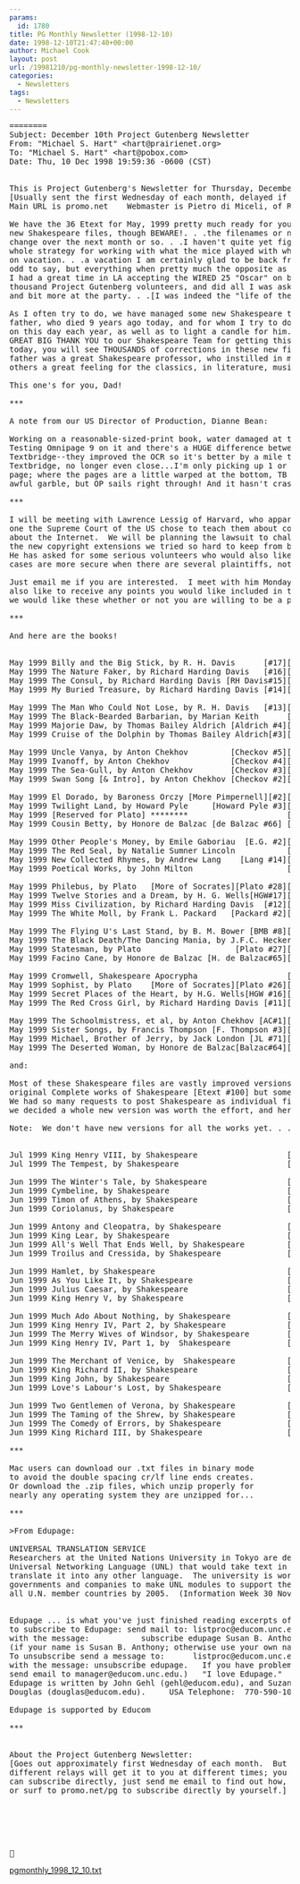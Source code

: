 ```yaml
---
params:
  id: 1780
title: PG Monthly Newsletter (1998-12-10)
date: 1998-12-10T21:47:40+00:00
author: Michael Cook
layout: post
url: /19981210/pg-monthly-newsletter-1998-12-10/
categories:
  - Newsletters
tags:
  - Newsletters
---
```

<pre>========
Subject: December 10th Project Gutenberg Newsletter
From: "Michael S. Hart" &lt;hart@prairienet.org&gt;
To: "Michael S. Hart" &lt;hart@pobox.com&gt;
Date: Thu, 10 Dec 1998 19:59:36 -0600 (CST)


This is Project Gutenberg's Newsletter for Thursday, December 19, 1998
[Usually sent the first Wednesday of each month, delayed if by relay.]
Main URL is promo.net    Webmaster is Pietro di Miceli, of Rome, Italy

We have the 36 Etext for May, 1999 pretty much ready for you, and some
new Shakespeare files, though BEWARE!. . .the filenames or numbers may
change over the next month or so. . .I haven't quite yet figured out a
whole strategy for working with what the mice played with while I went
on vacation. . .a vacation I am certainly glad to be back from.  It is
odd to say, but everything when pretty much the opposite as expected--
I had a great time in LA accepting the WIRED 25 "Oscar" on behalf of a
thousand Project Gutenberg volunteers, and did all I was asked to do &
and bit more at the party. . .[I was indeed the "life of the party."]

As I often try to do, we have managed some new Shakespeare to honor my
father, who died 9 years ago today, and for whom I try to do some work
on this day each year, as well as to light a candle for him.  I have a
GREAT BIG THANK YOU to our Shakespeare Team for getting this ready for
today, you will see THOUSANDS of corrections in these new files!!!  My
father was a great Shakespeare professor, who instilled in me and many
others a great feeling for the classics, in literature, music and art.

This one's for you, Dad!

***

A note from our US Director of Production, Dianne Bean:

Working on a reasonable-sized-print book, water damaged at the bottom:
Testing Omnipage 9 on it and there's a HUGE difference between this and
Textbridge--they improved the OCR so it's better by a mile than
Textbridge, no longer even close...I'm only picking up 1 or 2 errors on a
page; where the pages are a little warped at the bottom, TB was making an
awful garble, but OP sails right through! And it hasn't crashed yet.

***

I will be meeting with Lawrence Lessig of Harvard, who apparently is the
one the Supreme Court of the US chose to teach them about computers, and
about the Internet.  We will be planning the lawsuit to challenge all of
the new copyright extensions we tried so hard to keep from becoming law.
He has asked for some serious volunteers who would also like to sue; the
cases are more secure when there are several plaintiffs, not just one.

Just email me if you are interested.  I meet with him Monday.  We should
also like to receive any points you would like included in the suit, and
we would like these whether or not you are willing to be a plaintiff.

***

And here are the books!


May 1999 Billy and the Big Stick, by R. H. Davis      [#17][bbstkxxx.xxx]1764
May 1999 The Nature Faker, by Richard Harding Davis   [#16][ntrfkxxx.xxx]1763
May 1999 The Consul, by Richard Harding Davis [RH Davis#15][tcnslxxx.xxx]1762
May 1999 My Buried Treasure, by Richard Harding Davis [#14][mbtrsxxx.xxx]1761

May 1999 The Man Who Could Not Lose, by R. H. Davis   [#13][mwcnlxxx.xxx]1760
May 1999 The Black-Bearded Barbarian, by Marian Keith      [bbbrb09x.xxx]1759
May 1999 Majorie Daw, by Thomas Bailey Aldrich [Aldrich #4][mjdawxxx.xxx]1758
May 1999 Cruise of the Dolphin by Thomas Bailey Aldrich[#3][dlphnxxx.xxx]1757

May 1999 Uncle Vanya, by Anton Chekhov         [Checkov #5][vanyaxxx.xxx]1756
May 1999 Ivanoff, by Anton Chekhov             [Checkov #4][vanofxxx.xxx]1755
May 1999 The Sea-Gull, by Anton Chekhov        [Checkov #3][cgullxxx.xxx]1754
May 1999 Swan Song [& Intro], by Anton Chekhov [Checkov #2][swnsgxxx.xxx]1753

May 1999 El Dorado, by Baroness Orczy [More Pimpernell][#2][ldrdoxxx.xxx]1752
May 1999 Twilight Land, by Howard Pyle     [Howard Pyle #3][twlndxxx.xxx]1751
May 1999 [Reserved for Plato] ********                     [     xxx.xxx]1750
May 1999 Cousin Betty, by Honore de Balzac [de Balzac #66] [cbttyxxx.xxx]1749

May 1999 Other People's Money, by Emile Gaboriau  [E.G. #2][opmnyxxx.xxx]1748
May 1999 The Red Seal, by Natalie Sumner Lincoln           [redslxxx.xxx]1747
May 1999 New Collected Rhymes, by Andrew Lang    [Lang #14][nwclrxxx.xxx]1746
May 1999 Poetical Works, by John Milton                    [pmsjmxxx.xxx]1745

May 1999 Philebus, by Plato   [More of Socrates][Plato #28][philbxxx.xxx]1744
May 1999 Twelve Stories and a Dream, by H. G. Wells[HGW#17][12sadxxx.xxx]1743
May 1999 Miss Civilization, by Richard Harding Davis  [#12][miscvxxx.xxx]1742
May 1999 The White Moll, by Frank L. Packard   [Packard #2][wtmolxxx.xxx]1741

May 1999 The Flying U's Last Stand, by B. M. Bower [BMB #8][fuslsxxx.xxx]1740
May 1999 The Black Death/The Dancing Mania, by J.F.C. Hecker[bdadm10.txt]1739
May 1999 Statesman, by Plato                    [Plato #27][sttsmxxx.xxx]1738
May 1999 Facino Cane, by Honore de Balzac [H. de Balzac#65][fcanexxx.xxx]1737

May 1999 Cromwell, Shakespeare Apocrypha                   [1ws49xxx.xxx]1736*
May 1999 Sophist, by Plato    [More of Socrates][Plato #26][sophtxxx.xxx]1735
May 1999 Secret Places of the Heart, by H.G. Wells[HGW #16][spothxxx.xxx]1734
May 1999 The Red Cross Girl, by Richard Harding Davis [#11][rdcrgxxx.xxx]1733

May 1999 The Schoolmistress, et al, by Anton Chekhov [AC#1][tschmxxx.xxx]1732
May 1999 Sister Songs, by Francis Thompson [F. Thompson #3][ssngsxxx.xxx]1731
May 1999 Michael, Brother of Jerry, by Jack London [JL #71][mcjerxxx.xxx]1730
May 1999 The Deserted Woman, by Honore de Balzac[Balzac#64][dswmnxxx.xxx]1729

and:

Most of these Shakespeare files are vastly improved versions from our
original Complete works of Shakespeare [Etext #100] but some are new.
We had so many requests to post Shakespeare as individual files, that
we decided a whole new version was worth the effort, and here it is!!

Note:  We don't have new versions for all the works yet. . .but will.


Jul 1999 King Henry VIII, by Shakespeare                   [1ws4211x.xxx]1802
Jul 1999 The Tempest, by Shakespeare                       [1ws4111x.xxx]1801

Jun 1999 The Winter's Tale, by Shakespeare                 [1ws4011x.xxx]1800
Jun 1999 Cymbeline, by Shakespeare                         [1ws3911x.xxx]1799
Jun 1999 Timon of Athens, by Shakespeare                   [1ws3711x.xxx]1798
Jun 1999 Coriolanus, by Shakespeare                        [1ws3611x.xxx]1797

Jun 1999 Antony and Cleopatra, by Shakespeare              [1ws3511x.xxx]1796
Jun 1999 King Lear, by Shakespeare                         [1ws3311x.xxx]1794
Jun 1999 All's Well That Ends Well, by Shakespeare         [1ws3011x.xxx]1791
Jun 1999 Troilus and Cressida, by Shakespeare              [1ws2911x.xxx]1790

Jun 1999 Hamlet, by Shakespeare                            [1ws2611x.xxx]1787
Jun 1999 As You Like It, by Shakespeare                    [1ws2511x.xxx]1786
Jun 1999 Julius Caesar, by Shakespeare                     [1ws2411x.xxx]1785
Jun 1999 King Henry V, by Shakespeare                      [1ws2311x.xxx]1784

Jun 1999 Much Ado About Nothing, by Shakespeare            [1ws2211x.xxx]1783
Jun 1999 King Henry IV, Part 2, by Shakespeare             [1ws2111x.xxx]1782
Jun 1999 The Merry Wives of Windsor, by Shakespeare        [1ws2011x.xxx]1781
Jun 1999 King Henry IV, Part 1, by  Shakespeare            [1ws1911x.xxx]1780

Jun 1999 The Merchant of Venice, by  Shakespeare           [1ws1811x.xxx]1779
Jun 1999 King Richard II, by Shakespeare                   [1ws1511x.xxx]1776
Jun 1999 King John, by Shakespeare                         [1ws1411x.xxx]1775
Jun 1999 Love's Labour's Lost, by Shakespeare              [1ws1211x.xxx]1774

Jun 1999 Two Gentlemen of Verona, by Shakespeare           [1ws1111x.xxx]1773
Jun 1999 The Taming of the Shrew, by Shakespeare           [1ws1011x.xxx]1772
Jun 1999 The Comedy of Errors, by Shakespeare              [1ws0611x.xxx]1769
Jun 1999 King Richard III, by Shakespeare                  [1ws0411x.xxx]1768

***

Mac users can download our .txt files in binary mode
to avoid the double spacing cr/lf line ends creates.
Or download the .zip files, which unzip properly for
nearly any operating system they are unzipped for...

***

&gt;From Edupage:

UNIVERSAL TRANSLATION SERVICE
Researchers at the United Nations University in Tokyo are developing a
Universal Networking Language (UNL) that would take text in any language and
translate it into any other language.  The university is working with U.N.
governments and companies to make UNL modules to support the languages of
all U.N. member countries by 2005.  (Information Week 30 Nov 98)


Edupage ... is what you've just finished reading excerpts of--
to subscribe to Edupage: send mail to: listproc@educom.unc.edu
with the message:           subscribe edupage Susan B. Anthony
(if your name is Susan B. Anthony; otherwise use your own name
To unsubscribe send a message to:      listproc@educom.unc.edu
with the message: unsubscribe edupage.   If you have problems,
send email to manager@educom.unc.edu.)   "I love Edupage."  mh
Edupage is written by John Gehl (gehl@educom.edu), and Suzanne
Douglas (douglas@educom.edu).     USA Telephone:  770-590-1017

Edupage is supported by Educom

***


About the Project Gutenberg Newsletter:
[Goes out approximately first Wednesday of each month.  But
different relays will get it to you at different times; you
can subscribe directly, just send me email to find out how,
or surf to promo.net/pg to subscribe directly by yourself.]






</pre>

<a href="/nl_archives/1989-2000/pgmonthly_1998_12_10.txt" target="_blank" rel="nofollow">pgmonthly_1998_12_10.txt</a>
